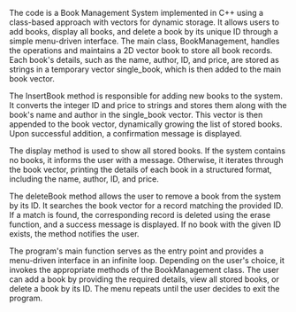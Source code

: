 The code is a Book Management System implemented in C++ using a class-based approach with vectors for dynamic storage. It allows users to add books, display all books, and delete a book by its unique ID through a simple menu-driven interface. The main class, BookManagement, handles the operations and maintains a 2D vector book to store all book records. Each book's details, such as the name, author, ID, and price, are stored as strings in a temporary vector single_book, which is then added to the main book vector.

The InsertBook method is responsible for adding new books to the system. It converts the integer ID and price to strings and stores them along with the book's name and author in the single_book vector. This vector is then appended to the book vector, dynamically growing the list of stored books. Upon successful addition, a confirmation message is displayed.

The display method is used to show all stored books. If the system contains no books, it informs the user with a message. Otherwise, it iterates through the book vector, printing the details of each book in a structured format, including the name, author, ID, and price.

The deleteBook method allows the user to remove a book from the system by its ID. It searches the book vector for a record matching the provided ID. If a match is found, the corresponding record is deleted using the erase function, and a success message is displayed. If no book with the given ID exists, the method notifies the user.

The program's main function serves as the entry point and provides a menu-driven interface in an infinite loop. Depending on the user's choice, it invokes the appropriate methods of the BookManagement class. The user can add a book by providing the required details, view all stored books, or delete a book by its ID. The menu repeats until the user decides to exit the program.
